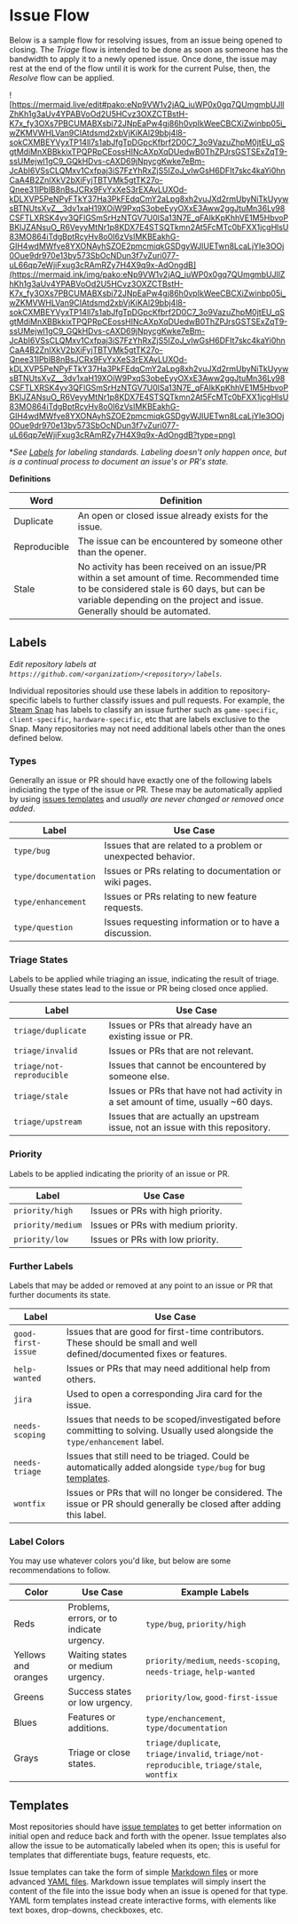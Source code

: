 # Issue Flow

Below is a sample flow for resolving issues, from an issue being opened to closing. The *Triage* flow is intended to be done as soon as someone has the bandwidth to apply it to a newly opened issue. Once done, the issue may rest at the end of the flow until it is work for the current Pulse, then, the *Resolve* flow can be applied.

![https://mermaid.live/edit#pako:eNp9VW1v2jAQ_iuWP0x0gq7QUmgmbUJllZhKh1g3aUv4YPABVoOd2U5HCvz3OXZCTBstH-K7x_fy3OXs7PBCUMABXsbi72JNpEaPw4gj86h0vpIkWeeCBCXiZwinbp05i_wZKMVWHLVan9CIAtdsmd2xbVjKiKAl29bbj4l8-sokCXMBEYVyxTP14ll7s1abJfgTpDGpcKfbrf2D0C7_3o9VazuZhpM0jtEU_qSgtMdiMnXBBkkixTPQPRpCEossHINcAXpXqDUedwB0ThZPJrsGSTSExZqT9-ssUMejwl1gC9_GQkHDvs-cAXD69jNpycgKwke7eBm-JcAbI6VSsCLQMxv1Cxfpaj3iS7FzYhRxZjS5IZoJ_vlwGsH6DFIt7skc4kaYi0hnCaA4B2ZnlXkV2bXiFyjTBTVMk5gtTK27o-Qnee31IPblB8nBsJCRx9FvYxXeS3rEXAvLUXOd-kDLXVP5PeNPyFTkY37Ha3PkFEdqCmY2aLpg8xh2vuJXd2rmUbyNiTkUyywsBTNUtsXvZ__3dv1xaH19XOiW9PxqS3obeEyyOXxE3Aww2ggJtuMn36Ly98CSFTLXRSK4yv3QFlGSmSrHzNTGV7U0lSa13N7E_qFAIkKpKhhVE1M5HbvoPBKlJZANsuO_R6VeyyMtNr1p8KDX7E4STSQTkmn2At5FcMTc0bFXX1jcgHlsU83MO864iTdgBptRcyHv8o0I6zVsIMKBEakhG-GIH4wdMWfve8YXONAyhSZOE2pmcmiqkGSDgyWJlUETwn8LcaLjYIe3OOj0Oue9dr970e13by573SbOcNDun3f7vZuri077-uL66qp7eWjiFxug3cRAmRZy7H4X9q9x-AdOngdB](https://mermaid.ink/img/pako:eNp9VW1v2jAQ_iuWP0x0gq7QUmgmbUJllZhKh1g3aUv4YPABVoOd2U5HCvz3OXZCTBstH-K7x_fy3OXs7PBCUMABXsbi72JNpEaPw4gj86h0vpIkWeeCBCXiZwinbp05i_wZKMVWHLVan9CIAtdsmd2xbVjKiKAl29bbj4l8-sokCXMBEYVyxTP14ll7s1abJfgTpDGpcKfbrf2D0C7_3o9VazuZhpM0jtEU_qSgtMdiMnXBBkkixTPQPRpCEossHINcAXpXqDUedwB0ThZPJrsGSTSExZqT9-ssUMejwl1gC9_GQkHDvs-cAXD69jNpycgKwke7eBm-JcAbI6VSsCLQMxv1Cxfpaj3iS7FzYhRxZjS5IZoJ_vlwGsH6DFIt7skc4kaYi0hnCaA4B2ZnlXkV2bXiFyjTBTVMk5gtTK27o-Qnee31IPblB8nBsJCRx9FvYxXeS3rEXAvLUXOd-kDLXVP5PeNPyFTkY37Ha3PkFEdqCmY2aLpg8xh2vuJXd2rmUbyNiTkUyywsBTNUtsXvZ__3dv1xaH19XOiW9PxqS3obeEyyOXxE3Aww2ggJtuMn36Ly98CSFTLXRSK4yv3QFlGSmSrHzNTGV7U0lSa13N7E_qFAIkKpKhhVE1M5HbvoPBKlJZANsuO_R6VeyyMtNr1p8KDX7E4STSQTkmn2At5FcMTc0bFXX1jcgHlsU83MO864iTdgBptRcyHv8o0I6zVsIMKBEakhG-GIH4wdMWfve8YXONAyhSZOE2pmcmiqkGSDgyWJlUETwn8LcaLjYIe3OOj0Oue9dr970e13by573SbOcNDun3f7vZuri077-uL66qp7eWjiFxug3cRAmRZy7H4X9q9x-AdOngdB?type=png)

**See [Labels](#labels) for labeling standards. Labeling doesn't only happen once, but is a continual process to document an issue's or PR's state.*

**Definitions**

| Word | Definition |
|------|------------|
| Duplicate | An open or closed issue already exists for the issue. |
| Reproducible | The issue can be encountered by someone other than the opener. |
| Stale | No activity has been received on an issue/PR within a set amount of time. Recommended time to be considered stale is 60 days, but can be variable depending on the project and issue. Generally should be automated. |

## Labels

*Edit repository labels at `https://github.com/<organization>/<repository>/labels`.*

Individual repositories should use these labels in addition to repository-specific labels to further classify issues and pull requests. For example, the [Steam Snap](https://github.com/canonical/steam-snap/labels) has labels to classify an issue further such as `game-specific`, `client-specific`, `hardware-specific`, etc that are labels exclusive to the Snap. Many repositories may not need additional labels other than the ones defined below.

### Types

Generally an issue or PR should have exactly one of the following labels indiciating the type of the issue or PR. These may be automatically applied by using [issues templates](#templates) and *usually are never changed or removed once added*.

| Label | Use Case |
|-------|----------|
| `type/bug` | Issues that are related to a problem or unexpected behavior. |
| `type/documentation` | Issues or PRs relating to documentation or wiki pages. |
| `type/enhancement` | Issues or PRs relating to new feature requests. |
| `type/question` | Issues requesting information or to have a discussion. |

### Triage States

Labels to be applied while triaging an issue, indicating the result of triage. Usually these states lead to the issue or PR being closed once applied.

| Label | Use Case |
|-------|----------|
| `triage/duplicate` | Issues or PRs that already have an existing issue or PR. |
| `triage/invalid` | Issues or PRs that are not relevant. |
| `triage/not-reproducible` | Issues that cannot be encountered by someone else. |
| `triage/stale` | Issues or PRs that have not had activity in a set amount of time, usually ~60 days. |
| `triage/upstream` | Issues that are actually an upstream issue, not an issue with this repository. |

### Priority

Labels to be applied indicating the priority of an issue or PR.

| Label | Use Case |
|-------|----------|
| `priority/high` | Issues or PRs with high priority. |
| `priority/medium` | Issues or PRs with medium priority. |
| `priority/low` | Issues or PRs with low priority. |

### Further Labels

Labels that may be added or removed at any point to an issue or PR that further documents its state.

| Label | Use Case |
|-------|----------|
| `good-first-issue` | Issues that are good for first-time contributors. These should be small and well defined/documented fixes or features. |
| `help-wanted` | Issues or PRs that may need additional help from others. |
| `jira` | Used to open a corresponding Jira card for the issue. |
| `needs-scoping` | Issues that needs to be scoped/investigated before committing to solving. Usually used alongside the `type/enhancement` label. |
| `needs-triage` | Issues that still need to be triaged. Could be automatically added alongside `type/bug` for bug [templates](#templates). |
| `wontfix` | Issues or PRs that will no longer be considered. The issue or PR should generally be closed after adding this label. |

### Label Colors

You may use whatever colors you'd like, but below are some recommendations to follow.

| Color | Use Case | Example Labels |
|-------|----------|----------|
| Reds | Problems, errors, or to indicate urgency. | `type/bug`, `priority/high` |
| Yellows and oranges | Waiting states or medium urgency. | `priority/medium`, `needs-scoping`, `needs-triage`, `help-wanted` |
| Greens | Success states or low urgency. | `priority/low`, `good-first-issue` |
| Blues | Features or additions. | `type/enchancement`, `type/documentation` |
| Grays | Triage or close states. | `triage/duplicate`, `triage/invalid`, `triage/not-reproducible`, `triage/stale`, `wontfix` |

## Templates

Most repositories should have [issue templates](https://docs.github.com/en/communities/using-templates-to-encourage-useful-issues-and-pull-requests/about-issue-and-pull-request-templates) to get better information on initial open and reduce back and forth with the opener. Issue templates also allow the issue to be automatically labeled when its open; this is useful for templates that differentiate bugs, feature requests, etc.

Issue templates can take the form of simple [Markdown files](https://docs.github.com/en/communities/using-templates-to-encourage-useful-issues-and-pull-requests/configuring-issue-templates-for-your-repository#creating-issue-templates) or more advanced [YAML files](https://docs.github.com/en/communities/using-templates-to-encourage-useful-issues-and-pull-requests/configuring-issue-templates-for-your-repository#creating-issue-forms). Markdown issue templates will simply insert the content of the file into the issue body when an issue is opened for that type. YAML form templates instead create interactive forms, with elements like text boxes, drop-downs, checkboxes, etc.
